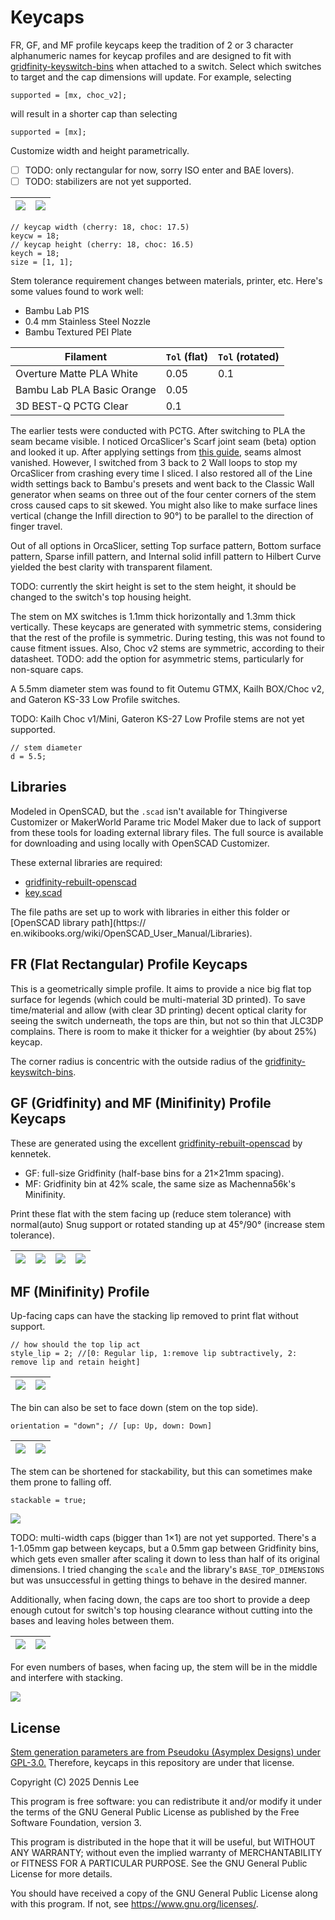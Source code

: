 # Keycaps

FR, GF, and MF profile keycaps keep the tradition of 2 or 3 character alphanumeric names for keycap profiles and are designed to fit with [gridfinity-keyswitch-bins](https://github.com/dennisleexyz/gridfinity-keyboard-parts) when attached to a switch. Select which switches to target and the cap dimensions will update. For example, selecting

```openscad
supported = [mx, choc_v2];
```

will result in a shorter cap than selecting

```openscad
supported = [mx];
```

Customize width and height parametrically.
- [ ] TODO: only rectangular for now, sorry ISO enter and BAE lovers).
- [ ] TODO: stabilizers are not yet supported.

| ![](docs/images/fr-2u.png) | ![](docs/images/fr-2u-flip.png) |
|----------------------------|---------------------------------|

```openscad
// keycap width (cherry: 18, choc: 17.5)
keycw = 18;
// keycap height (cherry: 18, choc: 16.5)
keych = 18;
size = [1, 1];
```

Stem tolerance requirement changes between materials, printer, etc. Here's some values found to work well:

- Bambu Lab P1S
- 0.4 mm Stainless Steel Nozzle
- Bambu Textured PEI Plate

| Filament                   | `Tol` (flat) | `Tol` (rotated) |
|----------------------------|--------------|-----------------|
| Overture Matte PLA White   | 0.05         | 0.1             |
| Bambu Lab PLA Basic Orange | 0.05         |                 |
| 3D BEST-Q PCTG Clear       | 0.1          |                 |
 
The earlier tests were conducted with PCTG. After switching to PLA the seam became visible. I noticed OrcaSlicer's Scarf joint seam (beta) option and looked it up. After applying settings from [this guide](https://www.printables.com/model/783313-better-seams-an-orca-slicer-guide-to-using-scarf-s), seams almost vanished. However, I switched from 3 back to 2 Wall loops to stop my OrcaSlicer from crashing every time I sliced. I also restored all of the Line width settings back to Bambu's presets and went back to the Classic Wall generator when seams on three out of the four center corners of the stem cross caused caps to sit skewed. You might also like to make surface lines vertical (change the Infill direction to 90°) to be parallel to the direction of finger travel.

Out of all options in OrcaSlicer, setting Top surface pattern, Bottom surface pattern, Sparse infill pattern, and Internal solid infill pattern to Hilbert Curve yielded the best clarity with transparent filament.

TODO: currently the skirt height is set to the stem height, it should be changed to the switch's top housing height.

The stem on MX switches is 1.1mm thick horizontally and 1.3mm thick vertically. These keycaps are generated with symmetric stems, considering that the rest of the profile is symmetric. During testing, this was not found to cause fitment issues. Also, Choc v2 stems are symmetric, according to their datasheet. TODO: add the option for asymmetric stems, particularly for non-square caps.

A 5.5mm diameter stem was found to fit Outemu GTMX, Kailh BOX/Choc v2, and Gateron KS-33 Low Profile switches.

TODO: Kailh Choc v1/Mini, Gateron KS-27 Low Profile stems are not yet supported.

```openscad
// stem diameter
d = 5.5;
```

## Libraries

Modeled in OpenSCAD, but the `.scad` isn't available for Thingiverse Customizer or MakerWorld Parame
tric Model Maker due to lack of support from these tools for loading external library files. The full source is available for downloading and using locally with OpenSCAD Customizer.

These external libraries are required:

- [gridfinity-rebuilt-openscad](https://github.com/kennetek/gridfinity-rebuilt-openscad/)
- [key.scad](https://github.com/dennisleexyz/key.scad)

The file paths are set up to work with libraries in either this folder or [OpenSCAD library path](https://
en.wikibooks.org/wiki/OpenSCAD_User_Manual/Libraries).

## FR (Flat Rectangular) Profile Keycaps

This is a geometrically simple profile. It aims to provide a nice big flat top surface for legends (which could be multi-material 3D printed). To save time/material and allow (with clear 3D printing) decent optical clarity for seeing the switch underneath, the tops are thin, but not so thin that JLC3DP complains. There is room to make it thicker for a weightier (by about 25%) keycap.

The corner radius is concentric with the outside radius of the [gridfinity-keyswitch-bins](https://github.com/dennisleexyz/gridfinity-keyboard-parts).

## GF (Gridfinity) and MF (Minifinity) Profile Keycaps
 
These are generated using the excellent [gridfinity-rebuilt-openscad](https://github.com/kennetek/gridfinity-rebuilt-openscad/) by kennetek.

- GF: full-size Gridfinity (half-base bins for a 21×21mm spacing).
- MF: Gridfinity bin at 42% scale, the same size as Machenna56k's Minifinity.

Print these flat with the stem facing up (reduce stem tolerance) with normal(auto) Snug support or rotated standing up at 45°/90° (increase stem tolerance).

| ![](docs/images/gf-45.png) | ![](docs/images/gf-90.png) | ![](docs/images/mf-45.png) | ![](docs/images/mf-90.png) |
|----------------------------|----------------------------|----------------------------|----------------------------|

## MF (Minifinity) Profile

Up-facing caps can have the stacking lip removed to print flat without support.

```openscad
// how should the top lip act
style_lip = 2; //[0: Regular lip, 1:remove lip subtractively, 2: remove lip and retain height]
```

| ![](docs/images/mf-nolip.png) | ![](docs/images/mf-nolip-180.png) |
|-------------------------------|-----------------------------------|


The bin can also be set to face down (stem on the top side).

```openscad
orientation = "down"; // [up: Up, down: Down]
```

| ![](docs/images/mf-down.png) | ![](docs/images/mf-down-bad.png) |
|------------------------------|----------------------------------|

The stem can be shortened for stackability, but this can sometimes make them prone to falling off.

```openscad
stackable = true;
```

![](docs/images/mf-down-stackable-180.png)

TODO: multi-width caps (bigger than 1×1) are not yet supported. There's a 1-1.05mm gap between keycaps, but a 0.5mm gap between Gridfinity bins, which gets even smaller after scaling it down to less than half of its original dimensions. I tried changing the `scale` and the library's `BASE_TOP_DIMENSIONS` but was unsuccessful in getting things to behave in the desired manner.

Additionally, when facing down, the caps are too short to provide a deep enough cutout for switch's top housing clearance without cutting into the bases and leaving holes between them.

| ![](docs/images/mf-3x1-down.png) | ![](docs/images/mf-3x1-down-180.png) |
|----------------------------------|--------------------------------------|

For even numbers of bases, when facing up, the stem will be in the middle and interfere with stacking.

![](docs/images/mf-2x1-180.png)

## License

[Stem generation parameters are from Pseudoku (Asymplex Designs) under GPL-3.0.](https://github.com/pseudoku/PseudoMakeMeKeyCapProfiles) Therefore, keycaps in this repository are under that license.

Copyright (C) 2025 Dennis Lee

This program is free software: you can redistribute it and/or modify it under the terms of the GNU General Public License as published by the Free Software Foundation, version 3.

This program is distributed in the hope that it will be useful, but WITHOUT ANY WARRANTY; without even the implied warranty of MERCHANTABILITY or FITNESS FOR A PARTICULAR PURPOSE. See the GNU General Public License for more details.

You should have received a copy of the GNU General Public License along with this program. If not, see <https://www.gnu.org/licenses/>. 
